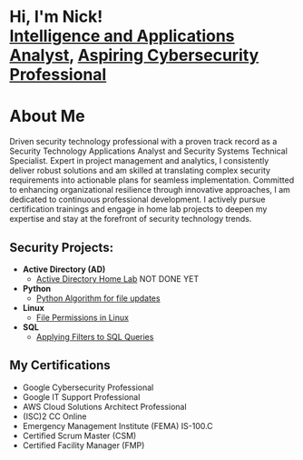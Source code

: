 <h1>Hi, I'm Nick! <br/><a href="https://github.com/nwscarbrough">Intelligence and Applications Analyst</a>, <a href="www.linkedin.com/in/nicholas-scarbrough">Aspiring Cybersecurity Professional</a> </a></h1>

<h1> About Me</h1>
Driven security technology professional with a proven track record as a Security Technology Applications Analyst and Security Systems Technical Specialist. Expert in project management and analytics, I consistently deliver robust solutions and am skilled at translating complex security requirements into actionable plans for seamless implementation. Committed to enhancing organizational resilience through innovative approaches, I am dedicated to continuous professional development. I actively pursue certification trainings and engage in home lab projects to deepen my expertise and stay at the forefront of security technology trends.

<h2>Security Projects:</h2>

- <b>Active Directory (AD)</b>
  - [Active Directory Home Lab](https://github.com/nwscarbrough/ActiveDirectoryLab/tree/main) NOT DONE YET
- <b>Python</b>
  - [Python Algorithm for file updates](https://github.com/nwscarbrough/PythonAutomationFiles/tree/main)
- <b>Linux </b>
  - [File Permissions in Linux](https://github.com/nwscarbrough/FilePermissionsUpdateLinux/tree/main)
- <b>SQL</b>
  - [Applying Filters to SQL Queries](https://github.com/nwscarbrough/SQLFiltersQueries/tree/main)


<h2> My Certifications </h2>

- Google Cybersecurity Professional
- Google IT Support Professional
- AWS Cloud Solutions Architect Professional
- (ISC)2 CC Online
- Emergency Management Institute (FEMA) IS-100.C
- Certified Scrum Master (CSM)
- Certified Facility Manager (FMP)
  
